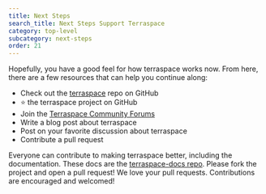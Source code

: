 ```yaml
---
title: Next Steps
search_title: Next Steps Support Terraspace
category: top-level
subcategory: next-steps
order: 21
---
```


Hopefully, you have a good feel for how terraspace works now. From here, there are a few resources that can help you continue along:

* Check out the [terraspace](https://github.com/boltops-tools/terraspace) repo on GitHub
* ⭐️ the terraspace project on GitHub
* Join the [Terraspace Community Forums](https://community.boltops.com/)
* Write a blog post about terraspace
* Post on your favorite discussion about terraspace
* Contribute a pull request

Everyone can contribute to making terraspace better, including the documentation. These docs are the [terraspace-docs repo](https://github.com/boltops-tools/terraspace-docs/tree/master). Please fork the project and open a pull request!  We love your pull requests. Contributions are encouraged and welcomed!
